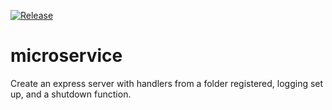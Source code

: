 [![Release](https://github.com/CloudNativeEntrepreneur/microservice/actions/workflows/release.yml/badge.svg)](https://github.com/CloudNativeEntrepreneur/microservice/actions/workflows/release.yml)

# microservice

Create an express server with handlers from a folder registered, logging set up, and a shutdown function.
